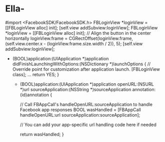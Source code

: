 Ella-
=====
#import <FacebookSDK/FacebookSDK.h>
FBLoginView *loginView = [[FBLoginView alloc] init];
[self.view addSubview:loginView];
FBLoginView *loginView = [[FBLoginView alloc] init];
// Align the button in the center horizontally
loginView.frame = CGRectOffset(loginView.frame, (self.view.center.x - (loginView.frame.size.width / 2)), 5);
[self.view addSubview:loginView];
  - (BOOL)application:(UIApplication *)application
didFinishLaunchingWithOptions:(NSDictionary *)launchOptions
{
    // Override point for customization after application launch.
    [FBLoginView class];
    ...
    return YES;
}
      - (BOOL)application:(UIApplication *)application
            openURL:(NSURL *)url
  sourceApplication:(NSString *)sourceApplication
         annotation:(id)annotation {

        // Call FBAppCall's handleOpenURL:sourceApplication to handle Facebook app responses
        BOOL wasHandled = [FBAppCall handleOpenURL:url sourceApplication:sourceApplication];

        // You can add your app-specific url handling code here if needed

        return wasHandled;
    }
